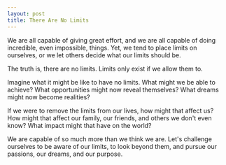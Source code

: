 ```yaml
---
layout: post
title: There Are No Limits
---
```


We are all capable of giving great effort, and we are all capable of doing incredible, even impossible, things. Yet, we tend to place limits on ourselves, or we let others decide what our limits should be.

The truth is, there are no limits. Limits only exist if we allow them to.

Imagine what it might be like to have no limits. What might we be able to achieve? What opportunities might now reveal themselves? What dreams might now become realities?

If we were to remove the limits from our lives, how might that affect us? How might that affect our family, our friends, and others we don't even know? What impact might that have on the world?

We are capable of so much more than we think we are. Let's challenge ourselves to be aware of our limits, to look beyond them, and pursue our passions, our dreams, and our purpose.